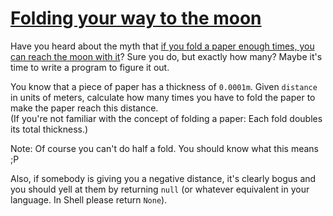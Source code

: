 # [Folding your way to the moon](https://www.codewars.com/kata/folding-your-way-to-the-moon "https://www.codewars.com/kata/58f0ba42e89aa6158400000e")

Have you heard about the myth that [if you fold a paper enough times, you can reach the moon with it](http://scienceblogs.com/startswithabang/2009/08/31/paper-folding-to-the-moon/)? Sure you do, but exactly how many? Maybe it's time to write a program to figure it out.

You know that a piece of paper has a thickness of `0.0001m`. Given `distance` in units of meters, calculate how many times you have to fold the paper to make the paper reach this distance.  
(If you're not familiar with the concept of folding a paper: Each fold doubles its total thickness.)

Note: Of course you can't do half a fold. You should know what this means ;P

Also, if somebody is giving you a negative distance, it's clearly bogus and you should yell at them by returning `null` (or whatever equivalent in your language. In Shell please return `None`).